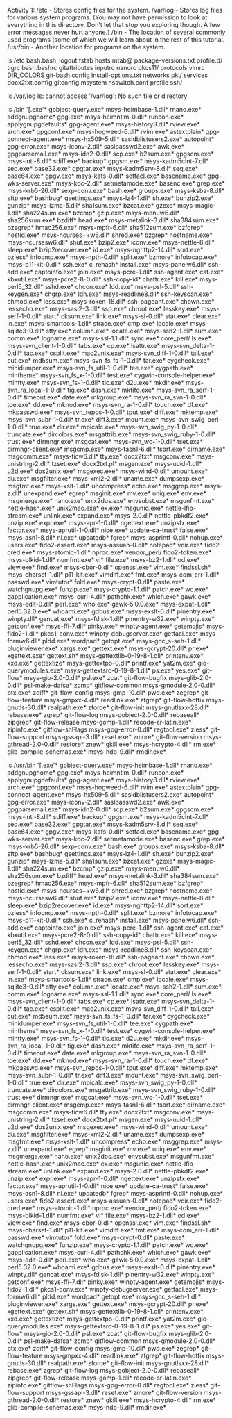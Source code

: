 Activity 1:
/etc - Stores config files for the system.
/var/log - Stores log files for various system programs. (You may not have permission to look at everything in this directory. Don't let that stop you exploring though. A few error messages never hurt anyone.)
/bin - The location of several commonly used programs (some of which we will learn about in the rest of this tutorial.
/usr/bin - Another location for programs on the system.

ls /etc
bash.bash_logout  fstab            hosts                mtab@          package-versions.txt  profile.d/  tigrc
bash.bashrc       gitattributes    inputrc              nanorc         pkcs11/               protocols   vimrc
DIR_COLORS        git-bash.config  install-options.txt  networks       pki/                  services
docx2txt.config   gitconfig        msystem              nsswitch.conf  profile               ssh/

ls /var/log
ls: cannot access '/var/log': No such file or directory

 ls /bin
'[.exe'*                      gobject-query.exe*              msys-heimbase-1.dll*          rnano.exe*
 addgnupghome*                gpg.exe*                        msys-heimntlm-0.dll*          runcon.exe*
 applygnupgdefaults*          gpg-agent.exe*                  msys-history8.dll*            rview.exe*
 arch.exe*                    gpgconf.exe*                    msys-hogweed-6.dll*           rvim.exe*
 astextplain*                 gpg-connect-agent.exe*          msys-hx509-5.dll*             sasldblistusers2.exe*
 autopoint*                   gpg-error.exe*                  msys-iconv-2.dll*             saslpasswd2.exe*
 awk.exe*                     gpgparsemail.exe*               msys-idn2-0.dll*              scp.exe*
 b2sum.exe*                   gpgscm.exe*                     msys-intl-8.dll*              sdiff.exe*
 backup*                      gpgsm.exe*                      msys-kadm5clnt-7.dll*         sed.exe*
 base32.exe*                  gpgtar.exe*                     msys-kadm5srv-8.dll*          seq.exe*
 base64.exe*                  gpgv.exe*                       msys-kafs-0.dll*              setfacl.exe*
 basename.exe*                gpg-wks-server.exe*             msys-kdc-2.dll*               setmetamode.exe*
 basenc.exe*                  grep.exe*                       msys-krb5-26.dll*             sexp-conv.exe*
 bash.exe*                    groups.exe*                     msys-ksba-8.dll*              sftp.exe*
 bashbug*                     gsettings.exe*                  msys-lz4-1.dll*               sh.exe*
 bunzip2.exe*                 gunzip*                         msys-lzma-5.dll*              sha1sum.exe*
 bzcat.exe*                   gzexe*                          msys-magic-1.dll*             sha224sum.exe*
 bzcmp*                       gzip.exe*                       msys-menuw6.dll*              sha256sum.exe*
 bzdiff*                      head.exe*                       msys-metalink-3.dll*          sha384sum.exe*
 bzegrep*                     hmac256.exe*                    msys-mpfr-6.dll*              sha512sum.exe*
 bzfgrep*                     hostid.exe*                     msys-ncurses++w6.dll*         shred.exe*
 bzgrep*                      hostname.exe*                   msys-ncursesw6.dll*           shuf.exe*
 bzip2.exe*                   iconv.exe*                      msys-nettle-8.dll*            sleep.exe*
 bzip2recover.exe*            id.exe*                         msys-nghttp2-14.dll*          sort.exe*
 bzless*                      infocmp.exe*                    msys-npth-0.dll*              split.exe*
 bzmore*                      infotocap.exe*                  msys-p11-kit-0.dll*           ssh.exe*
 c_rehash*                    install.exe*                    msys-panelw6.dll*             ssh-add.exe*
 captoinfo.exe*               join.exe*                       msys-pcre-1.dll*              ssh-agent.exe*
 cat.exe*                     kbxutil.exe*                    msys-pcre2-8-0.dll*           ssh-copy-id*
 chattr.exe*                  kill.exe*                       msys-perl5_32.dll*            sshd.exe*
 chcon.exe*                   ldd.exe*                        msys-psl-5.dll*               ssh-keygen.exe*
 chgrp.exe*                   ldh.exe*                        msys-readline8.dll*           ssh-keyscan.exe*
 chmod.exe*                   less.exe*                       msys-roken-18.dll*            ssh-pageant.exe*
 chown.exe*                   lessecho.exe*                   msys-sasl2-3.dll*             ssp.exe*
 chroot.exe*                  lesskey.exe*                    msys-serf-1-0.dll*            start*
 cksum.exe*                   link.exe*                       msys-sl-0.dll*                stat.exe*
 clear.exe*                   ln.exe*                         msys-smartcols-1.dll*         strace.exe*
 cmp.exe*                     locale.exe*                     msys-sqlite3-0.dll*           stty.exe*
 column.exe*                  locate.exe*                     msys-ssh2-1.dll*              sum.exe*
 comm.exe*                    logname.exe*                    msys-ssl-1.1.dll*             sync.exe*
 core_perl/                   ls.exe*                         msys-svn_client-1-0.dll*      tabs.exe*
 cp.exe*                      lsattr.exe*                     msys-svn_delta-1-0.dll*       tac.exe*
 csplit.exe*                  mac2unix.exe*                   msys-svn_diff-1-0.dll*        tail.exe*
 cut.exe*                     md5sum.exe*                     msys-svn_fs_fs-1-0.dll*       tar.exe*
 cygcheck.exe*                minidumper.exe*                 msys-svn_fs_util-1-0.dll*     tee.exe*
 cygpath.exe*                 mintheme*                       msys-svn_fs_x-1-0.dll*        test.exe*
 cygwin-console-helper.exe*   mintty.exe*                     msys-svn_fs-1-0.dll*          tic.exe*
 d2u.exe*                     mkdir.exe*                      msys-svn_ra_local-1-0.dll*    tig.exe*
 dash.exe*                    mkfifo.exe*                     msys-svn_ra_serf-1-0.dll*     timeout.exe*
 date.exe*                    mkgroup.exe*                    msys-svn_ra_svn-1-0.dll*      toe.exe*
 dd.exe*                      mknod.exe*                      msys-svn_ra-1-0.dll*          touch.exe*
 df.exe*                      mkpasswd.exe*                   msys-svn_repos-1-0.dll*       tput.exe*
 diff.exe*                    mktemp.exe*                     msys-svn_subr-1-0.dll*        tr.exe*
 diff3.exe*                   mount.exe*                      msys-svn_swig_perl-1-0.dll*   true.exe*
 dir.exe*                     mpicalc.exe*                    msys-svn_swig_py-1-0.dll*     truncate.exe*
 dircolors.exe*               msgattrib.exe*                  msys-svn_swig_ruby-1-0.dll*   trust.exe*
 dirmngr.exe*                 msgcat.exe*                     msys-svn_wc-1-0.dll*          tset.exe*
 dirmngr-client.exe*          msgcmp.exe*                     msys-tasn1-6.dll*             tsort.exe*
 dirname.exe*                 msgcomm.exe*                    msys-ticw6.dll*               tty.exe*
 docx2txt*                    msgconv.exe*                    msys-unistring-2.dll*         tzset.exe*
 docx2txt.pl*                 msgen.exe*                      msys-uuid-1.dll*              u2d.exe*
 dos2unix.exe*                msgexec.exe*                    msys-wind-0.dll*              umount.exe*
 du.exe*                      msgfilter.exe*                  msys-xml2-2.dll*              uname.exe*
 dumpsexp.exe*                msgfmt.exe*                     msys-xslt-1.dll*              uncompress*
 echo.exe*                    msggrep.exe*                    msys-z.dll*                   unexpand.exe*
 egrep*                       msginit.exe*                    mv.exe*                       uniq.exe*
 env.exe*                     msgmerge.exe*                   nano.exe*                     unix2dos.exe*
 envsubst.exe*                msgunfmt.exe*                   nettle-hash.exe*              unix2mac.exe*
 ex.exe*                      msguniq.exe*                    nettle-lfib-stream.exe*       unlink.exe*
 expand.exe*                  msys-2.0.dll*                   nettle-pbkdf2.exe*            unzip.exe*
 expr.exe*                    msys-apr-1-0.dll*               ngettext.exe*                 unzipsfx.exe*
 factor.exe*                  msys-aprutil-1-0.dll*           nice.exe*                     update-ca-trust*
 false.exe*                   msys-asn1-8.dll*                nl.exe*                       updatedb*
 fgrep*                       msys-asprintf-0.dll*            nohup.exe*                    users.exe*
 fido2-assert.exe*            msys-assuan-0.dll*              notepad*                      vdir.exe*
 fido2-cred.exe*              msys-atomic-1.dll*              nproc.exe*                    vendor_perl/
 fido2-token.exe*             msys-blkid-1.dll*               numfmt.exe*                   vi*
 file.exe*                    msys-bz2-1.dll*                 od.exe*                       view.exe*
 find.exe*                    msys-cbor-0.dll*                openssl.exe*                  vim.exe*
 findssl.sh*                  msys-charset-1.dll*             p11-kit.exe*                  vimdiff.exe*
 fmt.exe*                     msys-com_err-1.dll*             passwd.exe*                   vimtutor*
 fold.exe*                    msys-crypt-0.dll*               paste.exe*                    watchgnupg.exe*
 funzip.exe*                  msys-crypto-1.1.dll*            patch.exe*                    wc.exe*
 gapplication.exe*            msys-curl-4.dll*                pathchk.exe*                  which.exe*
 gawk.exe*                    msys-edit-0.dll*                perl.exe*                     who.exe*
 gawk-5.0.0.exe*              msys-expat-1.dll*               perl5.32.0.exe*               whoami.exe*
 gdbus.exe*                   msys-exslt-0.dll*               pinentry.exe*                 winpty.dll*
 gencat.exe*                  msys-fdisk-1.dll*               pinentry-w32.exe*             winpty.exe*
 getconf.exe*                 msys-ffi-7.dll*                 pinky.exe*                    winpty-agent.exe*
 getemojis*                   msys-fido2-1.dll*               pkcs1-conv.exe*               winpty-debugserver.exe*
 getfacl.exe*                 msys-formw6.dll*                pldd.exe*                     wordpad*
 getopt.exe*                  msys-gcc_s-seh-1.dll*           pluginviewer.exe*             xargs.exe*
 gettext.exe*                 msys-gcrypt-20.dll*             pr.exe*                       xgettext.exe*
 gettext.sh*                  msys-gettextlib-0-19-8-1.dll*   printenv.exe*                 xxd.exe*
 gettextize*                  msys-gettextpo-0.dll*           printf.exe*                   yat2m.exe*
 gio-querymodules.exe*        msys-gettextsrc-0-19-8-1.dll*   ps.exe*                       yes.exe*
 git-flow*                    msys-gio-2.0-0.dll*             psl.exe*                      zcat*
 git-flow-bugfix              msys-glib-2.0-0.dll*            psl-make-dafsa*               zcmp*
 gitflow-common               msys-gmodule-2.0-0.dll*         ptx.exe*                      zdiff*
 git-flow-config              msys-gmp-10.dll*                pwd.exe*                      zegrep*
 git-flow-feature             msys-gmpxx-4.dll*               readlink.exe*                 zfgrep*
 git-flow-hotfix              msys-gnutls-30.dll*             realpath.exe*                 zforce*
 git-flow-init                msys-gnutlsxx-28.dll*           rebase.exe*                   zgrep*
 git-flow-log                 msys-gobject-2.0-0.dll*         rebaseall*                    zipgrep*
 git-flow-release             msys-gomp-1.dll*                recode-sr-latin.exe*          zipinfo.exe*
 gitflow-shFlags              msys-gpg-error-0.dll*           regtool.exe*                  zless*
 git-flow-support             msys-gssapi-3.dll*              reset.exe*                    zmore*
 git-flow-version             msys-gthread-2.0-0.dll*         restore*                      znew*
 gkill.exe*                   msys-hcrypto-4.dll*             rm.exe*
 glib-compile-schemas.exe*    msys-hdb-9.dll*                 rmdir.exe*
 
  ls /usr/bin
'[.exe'*                      gobject-query.exe*              msys-heimbase-1.dll*          rnano.exe*
 addgnupghome*                gpg.exe*                        msys-heimntlm-0.dll*          runcon.exe*
 applygnupgdefaults*          gpg-agent.exe*                  msys-history8.dll*            rview.exe*
 arch.exe*                    gpgconf.exe*                    msys-hogweed-6.dll*           rvim.exe*
 astextplain*                 gpg-connect-agent.exe*          msys-hx509-5.dll*             sasldblistusers2.exe*
 autopoint*                   gpg-error.exe*                  msys-iconv-2.dll*             saslpasswd2.exe*
 awk.exe*                     gpgparsemail.exe*               msys-idn2-0.dll*              scp.exe*
 b2sum.exe*                   gpgscm.exe*                     msys-intl-8.dll*              sdiff.exe*
 backup*                      gpgsm.exe*                      msys-kadm5clnt-7.dll*         sed.exe*
 base32.exe*                  gpgtar.exe*                     msys-kadm5srv-8.dll*          seq.exe*
 base64.exe*                  gpgv.exe*                       msys-kafs-0.dll*              setfacl.exe*
 basename.exe*                gpg-wks-server.exe*             msys-kdc-2.dll*               setmetamode.exe*
 basenc.exe*                  grep.exe*                       msys-krb5-26.dll*             sexp-conv.exe*
 bash.exe*                    groups.exe*                     msys-ksba-8.dll*              sftp.exe*
 bashbug*                     gsettings.exe*                  msys-lz4-1.dll*               sh.exe*
 bunzip2.exe*                 gunzip*                         msys-lzma-5.dll*              sha1sum.exe*
 bzcat.exe*                   gzexe*                          msys-magic-1.dll*             sha224sum.exe*
 bzcmp*                       gzip.exe*                       msys-menuw6.dll*              sha256sum.exe*
 bzdiff*                      head.exe*                       msys-metalink-3.dll*          sha384sum.exe*
 bzegrep*                     hmac256.exe*                    msys-mpfr-6.dll*              sha512sum.exe*
 bzfgrep*                     hostid.exe*                     msys-ncurses++w6.dll*         shred.exe*
 bzgrep*                      hostname.exe*                   msys-ncursesw6.dll*           shuf.exe*
 bzip2.exe*                   iconv.exe*                      msys-nettle-8.dll*            sleep.exe*
 bzip2recover.exe*            id.exe*                         msys-nghttp2-14.dll*          sort.exe*
 bzless*                      infocmp.exe*                    msys-npth-0.dll*              split.exe*
 bzmore*                      infotocap.exe*                  msys-p11-kit-0.dll*           ssh.exe*
 c_rehash*                    install.exe*                    msys-panelw6.dll*             ssh-add.exe*
 captoinfo.exe*               join.exe*                       msys-pcre-1.dll*              ssh-agent.exe*
 cat.exe*                     kbxutil.exe*                    msys-pcre2-8-0.dll*           ssh-copy-id*
 chattr.exe*                  kill.exe*                       msys-perl5_32.dll*            sshd.exe*
 chcon.exe*                   ldd.exe*                        msys-psl-5.dll*               ssh-keygen.exe*
 chgrp.exe*                   ldh.exe*                        msys-readline8.dll*           ssh-keyscan.exe*
 chmod.exe*                   less.exe*                       msys-roken-18.dll*            ssh-pageant.exe*
 chown.exe*                   lessecho.exe*                   msys-sasl2-3.dll*             ssp.exe*
 chroot.exe*                  lesskey.exe*                    msys-serf-1-0.dll*            start*
 cksum.exe*                   link.exe*                       msys-sl-0.dll*                stat.exe*
 clear.exe*                   ln.exe*                         msys-smartcols-1.dll*         strace.exe*
 cmp.exe*                     locale.exe*                     msys-sqlite3-0.dll*           stty.exe*
 column.exe*                  locate.exe*                     msys-ssh2-1.dll*              sum.exe*
 comm.exe*                    logname.exe*                    msys-ssl-1.1.dll*             sync.exe*
 core_perl/                   ls.exe*                         msys-svn_client-1-0.dll*      tabs.exe*
 cp.exe*                      lsattr.exe*                     msys-svn_delta-1-0.dll*       tac.exe*
 csplit.exe*                  mac2unix.exe*                   msys-svn_diff-1-0.dll*        tail.exe*
 cut.exe*                     md5sum.exe*                     msys-svn_fs_fs-1-0.dll*       tar.exe*
 cygcheck.exe*                minidumper.exe*                 msys-svn_fs_util-1-0.dll*     tee.exe*
 cygpath.exe*                 mintheme*                       msys-svn_fs_x-1-0.dll*        test.exe*
 cygwin-console-helper.exe*   mintty.exe*                     msys-svn_fs-1-0.dll*          tic.exe*
 d2u.exe*                     mkdir.exe*                      msys-svn_ra_local-1-0.dll*    tig.exe*
 dash.exe*                    mkfifo.exe*                     msys-svn_ra_serf-1-0.dll*     timeout.exe*
 date.exe*                    mkgroup.exe*                    msys-svn_ra_svn-1-0.dll*      toe.exe*
 dd.exe*                      mknod.exe*                      msys-svn_ra-1-0.dll*          touch.exe*
 df.exe*                      mkpasswd.exe*                   msys-svn_repos-1-0.dll*       tput.exe*
 diff.exe*                    mktemp.exe*                     msys-svn_subr-1-0.dll*        tr.exe*
 diff3.exe*                   mount.exe*                      msys-svn_swig_perl-1-0.dll*   true.exe*
 dir.exe*                     mpicalc.exe*                    msys-svn_swig_py-1-0.dll*     truncate.exe*
 dircolors.exe*               msgattrib.exe*                  msys-svn_swig_ruby-1-0.dll*   trust.exe*
 dirmngr.exe*                 msgcat.exe*                     msys-svn_wc-1-0.dll*          tset.exe*
 dirmngr-client.exe*          msgcmp.exe*                     msys-tasn1-6.dll*             tsort.exe*
 dirname.exe*                 msgcomm.exe*                    msys-ticw6.dll*               tty.exe*
 docx2txt*                    msgconv.exe*                    msys-unistring-2.dll*         tzset.exe*
 docx2txt.pl*                 msgen.exe*                      msys-uuid-1.dll*              u2d.exe*
 dos2unix.exe*                msgexec.exe*                    msys-wind-0.dll*              umount.exe*
 du.exe*                      msgfilter.exe*                  msys-xml2-2.dll*              uname.exe*
 dumpsexp.exe*                msgfmt.exe*                     msys-xslt-1.dll*              uncompress*
 echo.exe*                    msggrep.exe*                    msys-z.dll*                   unexpand.exe*
 egrep*                       msginit.exe*                    mv.exe*                       uniq.exe*
 env.exe*                     msgmerge.exe*                   nano.exe*                     unix2dos.exe*
 envsubst.exe*                msgunfmt.exe*                   nettle-hash.exe*              unix2mac.exe*
 ex.exe*                      msguniq.exe*                    nettle-lfib-stream.exe*       unlink.exe*
 expand.exe*                  msys-2.0.dll*                   nettle-pbkdf2.exe*            unzip.exe*
 expr.exe*                    msys-apr-1-0.dll*               ngettext.exe*                 unzipsfx.exe*
 factor.exe*                  msys-aprutil-1-0.dll*           nice.exe*                     update-ca-trust*
 false.exe*                   msys-asn1-8.dll*                nl.exe*                       updatedb*
 fgrep*                       msys-asprintf-0.dll*            nohup.exe*                    users.exe*
 fido2-assert.exe*            msys-assuan-0.dll*              notepad*                      vdir.exe*
 fido2-cred.exe*              msys-atomic-1.dll*              nproc.exe*                    vendor_perl/
 fido2-token.exe*             msys-blkid-1.dll*               numfmt.exe*                   vi*
 file.exe*                    msys-bz2-1.dll*                 od.exe*                       view.exe*
 find.exe*                    msys-cbor-0.dll*                openssl.exe*                  vim.exe*
 findssl.sh*                  msys-charset-1.dll*             p11-kit.exe*                  vimdiff.exe*
 fmt.exe*                     msys-com_err-1.dll*             passwd.exe*                   vimtutor*
 fold.exe*                    msys-crypt-0.dll*               paste.exe*                    watchgnupg.exe*
 funzip.exe*                  msys-crypto-1.1.dll*            patch.exe*                    wc.exe*
 gapplication.exe*            msys-curl-4.dll*                pathchk.exe*                  which.exe*
 gawk.exe*                    msys-edit-0.dll*                perl.exe*                     who.exe*
 gawk-5.0.0.exe*              msys-expat-1.dll*               perl5.32.0.exe*               whoami.exe*
 gdbus.exe*                   msys-exslt-0.dll*               pinentry.exe*                 winpty.dll*
 gencat.exe*                  msys-fdisk-1.dll*               pinentry-w32.exe*             winpty.exe*
 getconf.exe*                 msys-ffi-7.dll*                 pinky.exe*                    winpty-agent.exe*
 getemojis*                   msys-fido2-1.dll*               pkcs1-conv.exe*               winpty-debugserver.exe*
 getfacl.exe*                 msys-formw6.dll*                pldd.exe*                     wordpad*
 getopt.exe*                  msys-gcc_s-seh-1.dll*           pluginviewer.exe*             xargs.exe*
 gettext.exe*                 msys-gcrypt-20.dll*             pr.exe*                       xgettext.exe*
 gettext.sh*                  msys-gettextlib-0-19-8-1.dll*   printenv.exe*                 xxd.exe*
 gettextize*                  msys-gettextpo-0.dll*           printf.exe*                   yat2m.exe*
 gio-querymodules.exe*        msys-gettextsrc-0-19-8-1.dll*   ps.exe*                       yes.exe*
 git-flow*                    msys-gio-2.0-0.dll*             psl.exe*                      zcat*
 git-flow-bugfix              msys-glib-2.0-0.dll*            psl-make-dafsa*               zcmp*
 gitflow-common               msys-gmodule-2.0-0.dll*         ptx.exe*                      zdiff*
 git-flow-config              msys-gmp-10.dll*                pwd.exe*                      zegrep*
 git-flow-feature             msys-gmpxx-4.dll*               readlink.exe*                 zfgrep*
 git-flow-hotfix              msys-gnutls-30.dll*             realpath.exe*                 zforce*
 git-flow-init                msys-gnutlsxx-28.dll*           rebase.exe*                   zgrep*
 git-flow-log                 msys-gobject-2.0-0.dll*         rebaseall*                    zipgrep*
 git-flow-release             msys-gomp-1.dll*                recode-sr-latin.exe*          zipinfo.exe*
 gitflow-shFlags              msys-gpg-error-0.dll*           regtool.exe*                  zless*
 git-flow-support             msys-gssapi-3.dll*              reset.exe*                    zmore*
 git-flow-version             msys-gthread-2.0-0.dll*         restore*                      znew*
 gkill.exe*                   msys-hcrypto-4.dll*             rm.exe*
 glib-compile-schemas.exe*    msys-hdb-9.dll*                 rmdir.exe*
 
 
